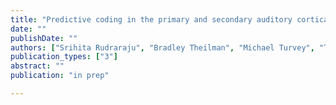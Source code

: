 ```yaml
---
title: "Predictive coding in the primary and secondary auditory cortical neurons of songbirds"
date: ""
publishDate: ""
authors: ["Srihita Rudraraju", "Bradley Theilman", "Michael Turvey", "Timothy Gentner"]
publication_types: ["3"]
abstract: ""
publication: "in prep"

---
```

